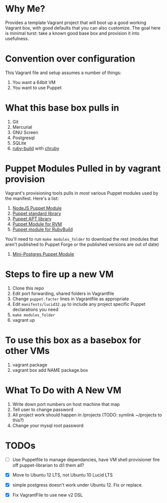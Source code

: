 Why Me?
==========================================================

Provides a template Vagrant project that will boot up a good working Vagrant box, with good defaults that you can also customize. The goal here is minimal turst: take a known good base box and provision it into usefulness.

Convention over configuration
=========================================================

This Vagrant file and setup assumes a number of things:

  1. You want a 64bit VM
  2. You want to use Puppet

What this base box pulls in
==========================================================

  1. Git
  2. Mercurial
  3. GNU Screen
  4. Postgresql
  5. SQLite
  7. [ruby-build](https://github.com/sstephenson/ruby-build) with [chruby](https://github.com/postmodern/chruby)


Puppet Modules Pulled in by vagrant provision
===========================================================

Vagrant's provisioning tools pulls in *most* various Puppet modules used by the manifest. Here's a list:

  1. [NodeJS Puppet Module](https://github.com/puppetlabs/puppetlabs-nodejs)
  2. [Puppet standard library](https://github.com/puppetlabs/puppetlabs-stdlib)
  3. [Puppet APT library](https://github.com/puppetlabs/puppetlabs-apt)
  3. [Puppet Module for RVM](https://github.com/maestrodev/puppet-rvm)
  4. [Puppet module for RubyBuild](https://github.com/benben/puppet-rubybuild)

You'll need to run `make modules_folder` to download the rest (modules that aren't published to Puppet Forge or the published versions are out of date)

  1. [Mini-Postgres Puppet Module](https://github.com/rwilcox/puppet_mini_postgres)
  
  

Steps to fire up a new VM
===========================================================

  1. Clone this repo
  2. Edit port forwarding, shared folders in Vagrantfile
  3. Change `puppet.facter` lines in Vagrantfile as appropriate
  4. Edit `manifests/lucid32.pp` to include any project specific Puppet declarations you need
  5. `make modules_folder`
  6. vagrant up

To use this box as a basebox for other VMs
=========================================================

  1. vagrant package
  2. vagrant box add NAME package.box

What To Do with A New VM
==========================================================

  1. Write down port numbers on host machine that map
  2. Tell user to change password
  3. All project work should happen in /projects (TODO: symlink ~/projects to this?)
  4. Change your mysql root password
  
TODOs
=====================

  - [ ] Use Puppetfile to manage dependancies, have VM shell provisioner fire off puppet-librarian to d/l them all?
  - [X] Move to Ubuntu 12 LTS, not Ubuntu 10 Lucid LTS
  - [X] simple postgress doesn't work under Ubuntu 12. Fix or replace.
  - [X] Fix VagrantFile to use new v2 DSL


